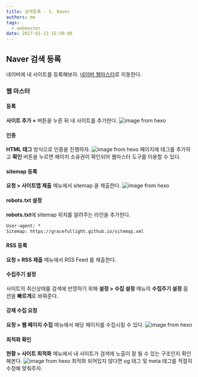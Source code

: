 ```yaml
---
title: 검색등록 - 5. Naver
authors: me
tags:
  - webmaster
date: 2017-01-22 15:50:40
---
```


## Naver 검색 등록

네이버에 내 사이트를 등록해보자.
[네이버 웹마스터](https://webmastertool.naver.com/)로 이동한다.

### 웹 마스터

#### 등록

**사이트 추가 +** 버튼을 누른 뒤 내 사이트를 추가한다.
![image from hexo](https://i.imgur.com/9BR0yDZ.png)

#### 인증

**HTML 태그** 방식으로 인증을 진행하자.
![image from hexo](https://i.imgur.com/Dg01Tk8.png)
페이지에 태그를 추가하고 **확인** 버튼을 누르면 페이지 소유권이 확인되어 웹마스터 도구를 이용할 수 있다.

#### sitemap 등록

**요청 > 사이트맵 제출** 메뉴에서 sitemap 을 제출한다.
![image from hexo](https://i.imgur.com/KL5ely9.png)

#### robots.txt 설정

**robots.txt**에 sitemap 위치를 알려주는 라인을 추가한다.

```txt title="robots.txt"
User-agent: *
Sitemap: https://gracefullight.github.io/sitemap.xml
```

#### RSS 등록

**요청 > RSS 제출** 메뉴에서 RSS Feed 를 제출한다.

#### 수집주기 설정

사이트의 최신상태를 검색에 반영하기 위해 **설정 > 수집 설정** 메뉴의 **수집주기 설정** 옵션을 **빠르게**로 바꿔준다.

#### 강제 수집 요청

**요청 > 웹 페이지 수집** 메뉴에서 해당 페이지를 수집시킬 수 있다.
![image from hexo](https://i.imgur.com/8CWbvl2.png)

#### 최적화 확인

**현황 > 사이트 최적화** 메뉴에서 내 사이트가 검색에 노출이 잘 될 수 있는 구조인지 확인해본다.
![image from hexo](https://i.imgur.com/ZkwGZgU.png)
최적화 되어있지 않다면 og 태그 및 meta 태그를 적절히 수정해 맞춰주자.
